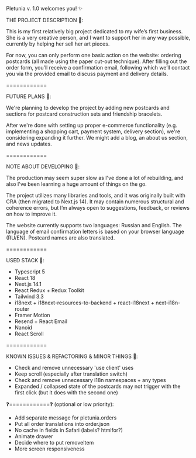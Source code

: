 Pletunia v. 1.0 welcomes you! ✨

THE PROJECT DESCRIPTION 💌:

This is my first relatively big project dedicated to my wife’s first business. She is a very creative person, and I want to support her in any way possible, currently by helping her sell her art pieces.

For now, you can only perform one basic action on the website: ordering postcards (all made using the paper cut-out technique). After filling out the order form, you’ll receive a confirmation email, following which we’ll contact you via the provided email to discuss payment and delivery details.

============

FUTURE PLANS 🎯:

We're planning to develop the project by adding new postcards and sections for postcard construction sets and friendship bracelets.

After we're done with setting up proper e-commerce functionality (e.g. implementing a shopping cart, payment system, delivery section), we're considering expanding it further. We might add a blog, an about us section, and news updates.

============

NOTE ABOUT DEVELOPING 🚀:

The production may seem super slow as I've done a lot of rebuilding, and also I've been learning a huge amount of things on the go.

The project utilizes many libraries and tools, and it was originally built with CRA (then migrated to Next.js 14). It may contain numerous structural and coherence errors, but I’m always open to suggestions, feedback, or reviews on how to improve it.

The website currently supports two languages: Russian and English. The language of email confirmation letters is based on your browser language (RU/EN). Postcard names are also translated.

============

USED STACK 💾:

- Typescript 5
- React 18
- Next.js 14.1
- React Redux + Redux Toolkit
- Tailwind 3.3
- i18next + i18next-resources-to-backend + react-i18next + next-i18n-router
- Framer Motion
- Resend + React Email
- Nanoid
- React Scroll

============

KNOWN ISSUES & REFACTORING & MINOR THINGS 🔧:

- Check and remove unnecessary 'use client' uses
- Keep scroll (especially after translation switch)
- Check and remove unnecessary i18n namespaces + any types
- Expanded / collapsed state of the postcards may not trigger with the first click (but it does with the second one)

❓============❓
(optional or low priority):

- Add separate message for pletunia.orders
- Put all order translations into order.json
- No cache in fields in Safari (labels? htmlfor?)
- Animate drawer
- Decide where to put removeItem
- More screen responsiveness
